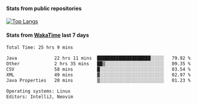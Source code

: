 #### Stats from public repositories

[![Top Langs](https://github-readme-stats.vercel.app/api/top-langs/?username=hyoghurt&layout=compact&exclude_repo=multiserver,docker_compose&langs_count=6)](https://github.com/anuraghazra/github-readme-stats)

#### Stats from [WakaTime](https://wakatime.com/@hyoghurt) last 7 days
<!--START_SECTION:waka-->

```txt
Total Time: 25 hrs 9 mins

Java              22 hrs 11 mins  ████████████████████░░░░░   79.92 %
Other             2 hrs 35 mins   ██▒░░░░░░░░░░░░░░░░░░░░░░   09.35 %
CSV               58 mins         █░░░░░░░░░░░░░░░░░░░░░░░░   03.54 %
XML               49 mins         ▓░░░░░░░░░░░░░░░░░░░░░░░░   02.97 %
Java Properties   20 mins         ▒░░░░░░░░░░░░░░░░░░░░░░░░   01.23 %

Operating systems: Linux
Editors: IntelliJ, Neovim
```

<!--END_SECTION:waka-->
